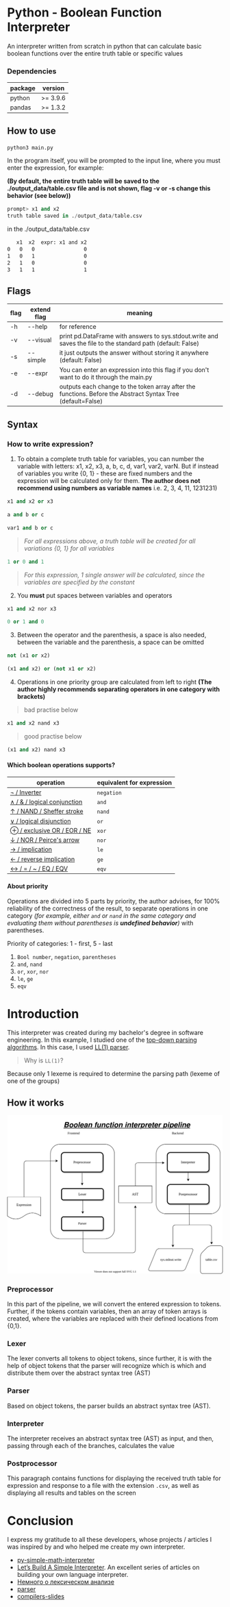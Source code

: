 # Python - Boolean Function Interpreter

An interpreter written from scratch in python that can calculate basic boolean functions over the entire truth table or specific values

### Dependencies

|package|version|
|----|-------|
|python|>= 3.9.6|
|pandas|>= 1.3.2|

## How to use

```shell
python3 main.py
```

In the program itself, you will be prompted to the input line, where you must enter the expression, for example:

**(By default, the entire truth table will be saved to the ./output_data/table.csv file and is not shown, flag -v or -s change this behavior (see below))**

```python
prompt> x1 and x2
truth table saved in ./output_data/table.csv
```

in the ./output_data/table.csv

```csv
   x1  x2  expr: x1 and x2
0   0   0                0
1   0   1                0
2   1   0                0
3   1   1                1
```

## Flags

|flag|extend flag|meaning|
|----|-----------|-------|
|-h|--help|for reference|
|-v|--visual| print pd.DataFrame with answers to sys.stdout.write and saves the file to the standard path (default: False)|
|-s|--simple|it just outputs the answer without storing it anywhere (default: False)|
|-e|--expr|You can enter an expression into this flag if you don't want to do it through the main.py|
|-d|--debug|outputs each change to the token array after the functions. Before the Abstract Syntax Tree (default=False)|

## Syntax

### How to write expression?

1. To obtain a complete truth table for variables, 
you can number the variable with letters: x1, x2, x3, a, b, c, d,
var1, var2, varN. But if instead of variables you write {0, 1} - these
are fixed numbers and the expression will be calculated only
for them.
**The author does not recommend using numbers as variable names** i.e. 2, 3, 4, 11, 1231231)

```python
x1 and x2 or x3
```

```python
a and b or c
```

```python
var1 and b or c
```

> *For all expressions above, a truth table will be created for all variations {0, 1} for all variables*

```python
1 or 0 and 1
```

> *For this expression, 1 single answer will be calculated, since the variables are specified by the constant*

2. You **must** put spaces between variables and operators

```python
x1 and x2 nor x3
```

```python
0 or 1 and 0
```

3. Between the operator and the parenthesis, a space is also needed, between the variable and the parenthesis, a space can be omitted

```python
not (x1 or x2)
```

```python
(x1 and x2) or (not x1 or x2)
```

4. Operations in one priority group are calculated from left to right **(The author highly recommends separating operators in one category with brackets)**

> bad practise below

```python
x1 and x2 nand x3
```

> good practise below

```python
(x1 and x2) nand x3
```

#### Which boolean operations supports?

|operation|equivalent for expression|
|----|-------|
|[¬ / Inverter](https://en.wikipedia.org/wiki/Inverter_(logic_gate))|`negation`|
|[∧ / & / logical conjunction](https://en.wikipedia.org/wiki/AND_gate)|`and`|
|[↑ / NAND / Sheffer stroke](https://en.wikipedia.org/wiki/NAND_gate)|`nand`|
|[∨ / logical disjunction](https://en.wikipedia.org/wiki/OR_gate)|`or`|
|[⊕ / exclusive OR / EOR / NE](https://en.wikipedia.org/wiki/XOR_gate)|`xor`|
|[↓ / NOR / Peirce's arrow](https://en.wikipedia.org/wiki/Logical_NOR)|`nor`|
|[→ / implication](https://en.wikipedia.org/wiki/Material_conditional)|`le`|
|[← / reverse implication](https://en.wikipedia.org/wiki/Converse_(logic))|`ge`|
|[<-> / = / ~ / EQ / EQV](https://en.wikipedia.org/wiki/Logical_equality)|`eqv`|

#### About priority
Operations are divided into 5 parts by priority, the author advises, for 100% reliability of the correctness of the result, to separate operations in one category _(for example, either `and` or `nand` in the same category and evaluating them without parentheses is **undefined behavior**)_ with parentheses.

Priority of categories: 1 - first, 5 - last
1. `Bool number`, `negation`, `parentheses`
2. `and`, `nand`
3. `or`, `xor`, `nor`
4. `le`, `ge`
5. `eqv`

# Introduction

This interpreter was created during my bachelor's degree in software engineering.
In this example, I studied one of the [top-down parsing algorithms](https://ru.wikipedia.org/wiki/%D0%9D%D0%B8%D1%81%D1%85%D0%BE%D0%B4%D1%8F%D1%89%D0%B8%D0%B9_%D1%81%D0%B8%D0%BD%D1%82%D0%B0%D0%BA%D1%81%D0%B8%D1%87%D0%B5%D1%81%D0%BA%D0%B8%D0%B9_%D0%B0%D0%BD%D0%B0%D0%BB%D0%B8%D0%B7).
In this case, I used [LL(1) parser](https://ru.wikipedia.org/wiki/LL-%D0%B0%D0%BD%D0%B0%D0%BB%D0%B8%D0%B7%D0%B0%D1%82%D0%BE%D1%80).

> Why is `LL(1)`?

Because only 1 lexeme is required to determine the parsing path (lexeme of one of the groups)

## How it works

![Image](./img_for_readme/pipeline.svg)

### Preprocessor

In this part of the pipeline, we will convert the entered expression to tokens.
Further, if the tokens contain variables, then an array of token arrays is created,
where the variables are replaced with their defined locations from {0,1}.

### Lexer

The lexer converts all tokens to object tokens, since further,
it is with the help of object tokens that the parser will recognize which is which and distribute
them over the abstract syntax tree (AST)

### Parser

Based on object tokens, the parser builds an abstract syntax tree (AST).

### Interpreter

The interpreter receives an abstract syntax tree (AST) as input, and then,
passing through each of the branches, calculates the value

### Postprocessor

This paragraph contains functions for displaying the received truth table for
expression and response to a file with the extension `.сsv`, as well as displaying all
results and tables on the screen

# Conclusion
I express my gratitude to all these developers, whose projects / articles
I was inspired by and who helped me create my own interpreter.

- [py-simple-math-interpreter](https://github.com/davidcallanan/py-simple-math-interpreter)
- [Let’s Build A Simple Interpreter](https://ruslanspivak.com/lsbasi-part1/). An excellent series of articles on building your own language interpreter.
- [Немного о лексическом анализе](https://habr.com/ru/post/435102/)
- [parser](https://github.com/gnebehay/parser)
- [compilers-slides](https://people.montefiore.uliege.be/geurts/Cours/compil/2017/compilers-slides-2017-2018.pdf)